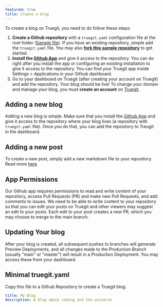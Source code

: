 ```yaml
---
featured: true
title: Create a blog
---
```


To create a blog on Truegit, you need to do follow these steps:

1. **Create a Github repository** with a `truegit.yaml` configuration file at the root folder ([Sample file](#minimal-truegityaml)). If you have an existing repository, simple add the `truegit.yaml` file. You may also **[fork this sample repository](https://bit.ly/3GwWozt)** to get started.
2. **Install the [Github App](https://bit.ly/3GyRCBG)** and give it access to the repository. You can do right after you install the app or configuring an existing installation to give it access to the repository. You can find your Truegit app inside Settings > Applications in your Github dashboard.
3. Go to your dashboard on Truegit (after creating your account on Truegit) and add the repository. Your blog should be live! To change your domain and manage your blog, you must **create an account** on [Truegit](https://truegit.io).

## Adding a new blog

Adding a new blog is simple. Make sure that you install the [Github App](https://bit.ly/3GyRCBG) and give it access to the repository where your blog lives (a repository with `truegit.yaml` file). Once you do that, you can add the repository to Treugit in the dashboard.

## Adding a new post

To create a new post, simply add a new markdown file to your repository. Read more [here](/docs/post)

## App Permissions

Our Github app requires permissions to read and write content of your repository, access Pull Requests (PR) and make new Pull Requests, and add comments to issues. We need to be able to write content to your repository so that you can edit your posts on Truegit and other viewers may suggest an edit to your posts. Each edit to your post creates a new PR, which you may choose to merge to the main branch.

## Updating Your blog

After your blog is created, all subsequent pushes to branches will generate Preview Deployments, and all changes made to the Production Branch (usually "main" or "master") will result in a Production Deployment. You may access these from your dashboard.

## Minimal truegit.yaml

Copy this file to a Github Repository to create a Truegit blog.

```yaml title="truegit.yaml"
title: My Blog
description: A blog about coding and the universe
```
